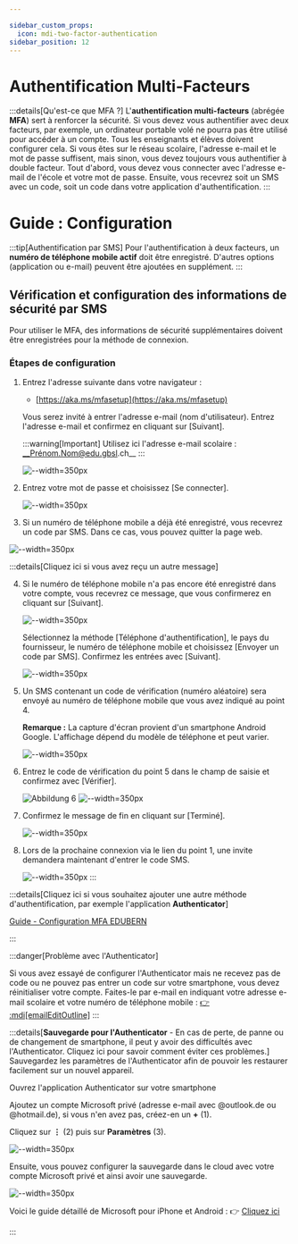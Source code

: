 ```yaml
---

sidebar_custom_props:
  icon: mdi-two-factor-authentication
sidebar_position: 12
---
```


# Authentification Multi-Facteurs

<Features />

:::details[Qu'est-ce que MFA ?]
L'**authentification multi-facteurs** (abrégée __MFA__) sert à renforcer la sécurité. Si vous devez vous authentifier avec deux facteurs, par exemple, un ordinateur portable volé ne pourra pas être utilisé pour accéder à un compte. Tous les enseignants et élèves doivent configurer cela. Si vous êtes sur le réseau scolaire, l'adresse e-mail et le mot de passe suffisent, mais sinon, vous devez toujours vous authentifier à double facteur.
Tout d'abord, vous devez vous connecter avec l'adresse e-mail de l'école et votre mot de passe.
Ensuite, vous recevrez soit un SMS avec un code, soit un code dans votre application d'authentification.
:::
# Guide : Configuration

:::tip[Authentification par SMS]
Pour l'authentification à deux facteurs, un **numéro de téléphone mobile actif** doit être enregistré. D'autres options (application ou e-mail) peuvent être ajoutées en supplément.
:::

## Vérification et configuration des informations de sécurité par SMS

Pour utiliser le MFA, des informations de sécurité supplémentaires doivent être enregistrées pour la méthode de connexion.

### Étapes de configuration

1. Entrez l'adresse suivante dans votre navigateur :
   - [https://aka.ms/mfasetup](https://aka.ms/mfasetup)

   Vous serez invité à entrer l'adresse e-mail (nom d'utilisateur). Entrez l'adresse e-mail et confirmez en cliquant sur [Suivant].

   :::warning[Important]
   Utilisez ici l'adresse e-mail scolaire : __Prénom.Nom@edu.gbsl.ch__
   :::

   ![--width=350px](../mfa/mfa1.jpg)

3. Entrez votre mot de passe et choisissez [Se connecter].

   ![--width=350px](../mfa/mfa2.jpg)

4. Si un numéro de téléphone mobile a déjà été enregistré, vous recevrez un code par SMS. Dans ce cas, vous pouvez quitter la page web.

![--width=350px](../mfa/mfa8.jpg)

:::details[Cliquez ici si vous avez reçu un autre message]

4. Si le numéro de téléphone mobile n'a pas encore été enregistré dans votre compte, vous recevrez ce message, que vous confirmerez en cliquant sur [Suivant].

   ![--width=350px](../mfa/mfa3.jpg)

   Sélectionnez la méthode [Téléphone d'authentification], le pays du fournisseur, le numéro de téléphone mobile et choisissez [Envoyer un code par SMS]. Confirmez les entrées avec [Suivant].

   ![--width=350px](../mfa/mfa4.jpg)

5. Un SMS contenant un code de vérification (numéro aléatoire) sera envoyé au numéro de téléphone mobile que vous avez indiqué au point 4.

   **Remarque :** La capture d'écran provient d'un smartphone Android Google. L'affichage dépend du modèle de téléphone et peut varier.

   ![--width=350px](../mfa/mfa5.jpg)

6. Entrez le code de vérification du point 5 dans le champ de saisie et confirmez avec [Vérifier].

   ![Abbildung 6](https://aka.ms/mfasetup)
   ![--width=350px](../mfa/mfa6.jpg)

7. Confirmez le message de fin en cliquant sur [Terminé].

   ![--width=350px](../mfa/mfa7.jpg)

8. Lors de la prochaine connexion via le lien du point 1, une invite demandera maintenant d'entrer le code SMS.

   ![--width=350px](../mfa/mfa8.jpg)
:::

:::details[Cliquez ici si vous souhaitez ajouter une autre méthode d'authentification, par exemple l'application __Authenticator__]

[Guide - Configuration MFA EDUBERN](https://erzbe.sharepoint.com/sites/EDUBERN-Infohub-Hilfsmittel/Lists/Hilfsmittel/Attachments/4/Anleitung%20-%20Einrichten%20MFA%20EDUBERN%20.pdf)

:::

:::danger[Problème avec l'Authenticator]

Si vous avez essayé de configurer l'Authenticator mais ne recevez pas de code ou ne pouvez pas entrer un code sur votre smartphone, vous devez réinitialiser votre compte. Faites-le par e-mail en indiquant votre adresse e-mail scolaire et votre numéro de téléphone mobile : [👉 :mdi[emailEditOutline]](mailto:soarhe.jahany@bernedu.ch?subject=Compte%20élève%20réinitialisation&body=Bonjour%20M.%20Jahany%2C%0A%0ABref%20je%20vous%20demande%20de%20réinitialiser%20mon%20compte%20%3A%0A%0A%40edu.gbsl.ch%0A%0ATéléphone%2007%0A%0AMerci%20beaucoup%20et%20cordialement)
:::

:::details[**Sauvegarde pour l'Authenticator** - En cas de perte, de panne ou de changement de smartphone, il peut y avoir des difficultés avec l'Authenticator. Cliquez ici pour savoir comment éviter ces problèmes.]
Sauvegardez les paramètres de l'Authenticator afin de pouvoir les restaurer facilement sur un nouvel appareil.

Ouvrez l'application Authenticator sur votre smartphone

Ajoutez un compte Microsoft privé (adresse e-mail avec @outlook.de ou @hotmail.de), si vous n'en avez pas, créez-en un __+__ (1).

Cliquez sur __⋮__ (2) puis sur __Paramètres__ (3).

![--width=350px](./AuthenticatorEinstellungen.png)

Ensuite, vous pouvez configurer la sauvegarde dans le cloud avec votre compte Microsoft privé et ainsi avoir une sauvegarde.

![--width=350px](./cloudsicherungauthenticator.png)

Voici le guide détaillé de Microsoft pour iPhone et Android : 👉 [Cliquez ici](https://support.microsoft.com/de-de/account-billing/sichern-von-kontoanmeldeinformationen-in-microsoft-authenticator-bb939936-7a8d-4e88-bc43-49bc1a700a40#ID0EBJ=iOS)

:::
